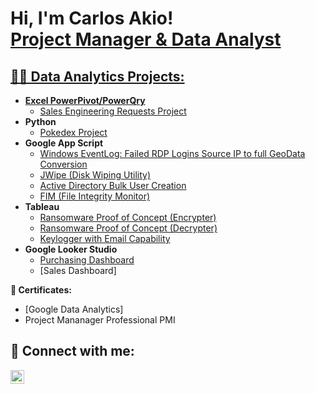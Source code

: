 # <h1>Hi, I'm Carlos Akio! <br/><a href="https://github.com/akiofelix">Project Manager & Data Analyst</a><a href="https://www.linkedin.com/in/akiofelix/">

<h2>👨‍💻 Data Analytics Projects:</h2>

- <b>Excel PowerPivot/PowerQry</b>
  - [Sales Engineering Requests Project](https://github.com/joshmadakor1/Algorithms-Practice)
- <b>Python </b>
  - [Pokedex Project](https://github.com/joshmadakor1/4chan-Image-Analysis-Middleware-C964) 
- <b>Google App Script</b>
  - [Windows EventLog: Failed RDP Logins Source IP to full GeoData Conversion](https://github.com/joshmadakor1/Sentinel-Lab)
  - [JWipe (Disk Wiping Utility)](https://github.com/joshmadakor1/Jwipe.PowerShell)
  - [Active Directory Bulk User Creation](https://github.com/joshmadakor1/AD_PS)
  - [FIM (File Integrity Monitor)](https://github.com/joshmadakor1/PowerShell-Integrity-FIM)
- <b>Tableau</b>
  - [Ransomware Proof of Concept (Encrypter)](https://github.com/joshmadakor1/EncrypterPOC)
  - [Ransomware Proof of Concept (Decrypter)](https://github.com/joshmadakor1/DecrypterPOC)
  - [Keylogger with Email Capability](https://github.com/joshmadakor1/Key-Logger-With-Email)
- <b>Google Looker Studio</b>
  - [Purchasing Dashboard](https://github.com/joshmadakor1/Package-Delivery-Pathfinding-Algorithm)
  - [Sales Dashboard]

<b> 📜 Certificates:</b>
  - [Google Data Analytics]
  - Project Mananager Professional PMI
  
<h2> 🤳 Connect with me:</h2>


[<img align="left" alt="Akio Felix | LinkedIn" width="22px" src="https://cdn.jsdelivr.net/npm/simple-icons@v3/icons/linkedin.svg" />][linkedin]



[linkedin]: https://www.linkedin.com/in/akiofelix/

<!--
**joshmadakor1/joshmadakor1** is a ✨ _special_ ✨ repository because its `README.md` (this file) appears on your GitHub profile.

Here are some ideas to get you started:

- 🔭 I’m currently working on ...
- 🌱 I’m currently learning ...
- 👯 I’m looking to collaborate on ...
- 🤔 I’m looking for help with ...
- 💬 Ask me about ...
- 📫 How to reach me: ...
- 😄 Pronouns: ...
- ⚡ Fun fact: ...
-->
